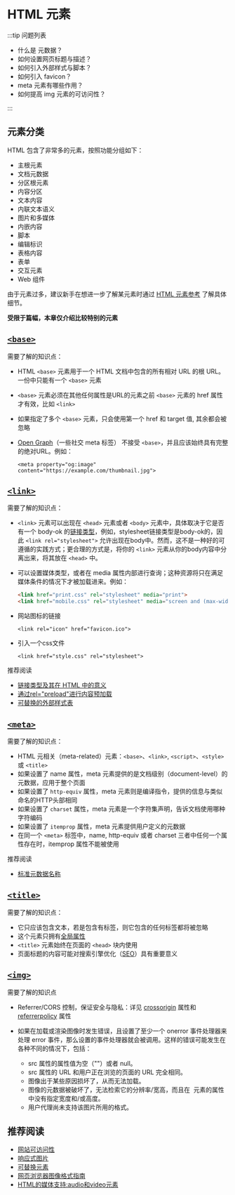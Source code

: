 # HTML 元素

:::tip 问题列表

- 什么是 元数据？
- 如何设置网页标题与描述？
- 如何引入外部样式与脚本？
- 如何引入 favicon？
- meta 元素有哪些作用？
- 如何提高 img 元素的可访问性？

:::

## 元素分类

HTML 包含了非常多的元素，按照功能分组如下：

- 主根元素
- 文档元数据
- 分区根元素
- 内容分区
- 文本内容
- 内联文本语义
- 图片和多媒体
- 内嵌内容
- 脚本
- 编辑标识
- 表格内容
- 表单
- 交互元素
- Web 组件

由于元素过多，建议新手在想进一步了解某元素时通过 [HTML 元素参考](https://developer.mozilla.org/zh-CN/docs/Web/HTML/Element) 了解具体细节。

**受限于篇幅，本章仅介绍比较特别的元素**

## [`<base>`](https://developer.mozilla.org/zh-CN/docs/Web/HTML/Element/base)

需要了解的知识点：

- HTML `<base>` 元素用于一个 HTML 文档中包含的所有相对 URL 的根 URL。一份中只能有一个 `<base>` 元素
 
- `<base>` 元素必须在其他任何属性是URL的元素之前 `<base>` 元素的 href 属性才有效，比如 `<link>`
 
- 如果指定了多个 `<base>` 元素，只会使用第一个 href 和 target 值, 其余都会被忽略
 
- [Open Graph](https://ogp.me/)（一些社交 meta 标签） 不接受 `<base>`，并且应该始终具有完整的绝对URL。例如：

    `<meta property="og:image" content="https://example.com/thumbnail.jpg">`

## [`<link>`](https://developer.mozilla.org/zh-CN/docs/Web/HTML/Element/link)

需要了解的知识点：

- `<link>` 元素可以出现在 `<head>` 元素或者 `<body>` 元素中，具体取决于它是否有一个 body-ok 的[链接类型](https://html.spec.whatwg.org/multipage/links.html#body-ok)，例如，stylesheet链接类型是body-ok的，因此 `<link rel="stylesheet">` 允许出现在body中。然而，这不是一种好的可遵循的实践方式；更合理的方式是，将你的 `<link>` 元素从你的body内容中分离出来，将其放在 `<head>` 中。 

- 可以设置媒体类型，或者在 media 属性内部进行查询；这种资源将只在满足媒体条件的情况下才被加载进来。例如：

    ```html
    <link href="print.css" rel="stylesheet" media="print">
    <link href="mobile.css" rel="stylesheet" media="screen and (max-width: 600px)">
    ```

- 网站图标的链接

    `<link rel="icon" href="favicon.ico">`

- 引入一个css文件

    `<link href="style.css" rel="stylesheet">`

推荐阅读

- [链接类型及其在 HTML 中的意义](https://developer.mozilla.org/zh-CN/docs/Web/HTML/Link_types)
- [通过rel="preload"进行内容预加载](https://developer.mozilla.org/zh-CN/docs/Web/HTML/Preloading_content)
- [可替换的外部样式表](https://developer.mozilla.org/zh-CN/docs/Web/CSS/Alternative_style_sheets)

## [`<meta>`](https://developer.mozilla.org/zh-CN/docs/Web/HTML/Element/meta)

需要了解的知识点：

- HTML 元相关（meta-related）元素：`<base>`、`<link>`, `<script>`、`<style>` 或 `<title>`
- 如果设置了 name 属性，meta 元素提供的是文档级别（document-level）的元数据，应用于整个页面
- 如果设置了 `http-equiv` 属性，meta 元素则是编译指令，提供的信息与类似命名的HTTP头部相同
- 如果设置了 `charset` 属性，meta 元素是一个字符集声明，告诉文档使用哪种字符编码
- 如果设置了 `itemprop` 属性，meta 元素提供用户定义的元数据
- 在同一个 `<meta>` 标签中，name, http-equiv 或者 charset 三者中任何一个属性存在时，itemprop 属性不能被使用

推荐阅读

- [标准元数据名称](https://wiki.developer.mozilla.org/zh-CN/docs/Web/HTML/Element/meta/name)

## [`<title>`](https://developer.mozilla.org/zh-CN/docs/Web/HTML/Element/title)

需要了解的知识点：

- 它只应该包含文本，若是包含有标签，则它包含的任何标签都将被忽略
- 这个元素只拥有[全局属性](https://developer.mozilla.org/en-US/docs/Web/HTML/Global_attributes)
- `<title>` 元素始终在页面的 `<head>` 块内使用
- 页面标题的内容可能对搜索引擎优化（[SEO](https://developer.mozilla.org/zh-CN/docs/Glossary/SEO)）具有重要意义

## [`<img>`](https://developer.mozilla.org/zh-CN/docs/Web/HTML/Element/title)

需要了解的知识点

- Referrer/CORS 控制，保证安全与隐私：详见 [crossorigin](https://developer.mozilla.org/zh-CN/docs/Web/HTML/Element/img#attr-crossorigin) 属性和 [referrerpolicy](https://developer.mozilla.org/zh-CN/docs/Web/HTML/Element/img#attr-referrerpolicy) 属性

- 如果在加载或渲染图像时发生错误，且设置了至少一个 onerror 事件处理器来处理 error 事件，那么设置的事件处理器就会被调用。这样的错误可能发生在各种不同的情况下，包括：
  - src 属性的属性值为空（""）或者 null。
  - src 属性的 URL 和用户正在浏览的页面的 URL 完全相同。
  - 图像出于某些原因损坏了，从而无法加载。
  - 图像的元数据被破坏了，无法检索它的分辨率/宽高，而且在 <img> 元素的属性中没有指定宽度和/或高度。
  - 用户代理尚未支持该图片所用的格式。

## 推荐阅读

- [网站可访问性](https://developer.mozilla.org/zh-CN/docs/Glossary/Accessibility)
- [响应式图片](https://developer.mozilla.org/zh-CN/docs/Learn/HTML/Multimedia_and_embedding/Responsive_images)
- [可替换元素](https://developer.mozilla.org/zh-CN/docs/Web/CSS/Replaced_element)
- [网页浏览器图像格式指南](https://developer.mozilla.org/zh-CN/docs/Web/Media/Formats/Image_types)
- [HTML的媒体支持:audio和video元素](https://developer.mozilla.org/zh-CN/docs/Web/HTML/Supported_media_formats)